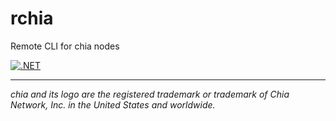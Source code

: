 # rchia

Remote CLI for chia nodes

[![.NET](https://github.com/dkackman/rchia/actions/workflows/dotnet.yml/badge.svg)](https://github.com/dkackman/rchia/actions/workflows/dotnet.yml)


___

_chia and its logo are the registered trademark or trademark of Chia Network, Inc. in the United States and worldwide._
